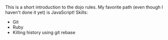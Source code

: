 This is a short introduction to the dojo rules.
My favorite path (even though I haven't done it yet) is JavaScript!
Skills:
* Git
* Ruby
* Killing history using git rebase
